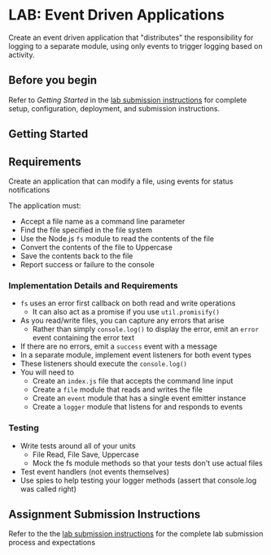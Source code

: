 # LAB: Event Driven Applications

Create an event driven application that "distributes" the responsibility for logging to a separate module, using only events to trigger logging based on activity.

## Before you begin

Refer to *Getting Started*  in the [lab submission instructions](../../../reference/submission-instructions/labs/README.md) for complete setup, configuration, deployment, and submission instructions.

## Getting Started

## Requirements

Create an application that can modify a file, using events for status notifications

The application must:

- Accept a file name as a command line parameter
- Find the file specified in the file system
- Use the Node.js `fs` module to read the contents of the file
- Convert the contents of the file to Uppercase
- Save the contents back to the file
- Report success or failure to the console

### Implementation Details and Requirements

- `fs` uses an error first callback on both read and write operations
  - It can also act as a promise if you use `util.promisify()`
- As you read/write files, you can capture any errors that arise
  - Rather than simply `console.log()` to display the error, emit an `error` event containing the error text
- If there are no errors, emit a `success` event with a message
- In a separate module, implement event listeners for both event types
- These listeners should execute the `console.log()`
- You will need to
  - Create an `index.js` file that accepts the command line input
  - Create a `file` module that reads and writes the file
  - Create an `event` module that has a single event emitter instance
  - Create a `logger` module that listens for and responds to events

### Testing

- Write tests around all of your units
  - File Read, File Save, Uppercase
  - Mock the fs module methods so that your tests don't use actual files
- Test event handlers (not events themselves)
- Use spies to help testing your logger methods (assert that console.log was called right)

## Assignment Submission Instructions

Refer to the the [lab submission instructions](../../../reference/submission-instructions/labs/README.md) for the complete lab submission process and expectations
